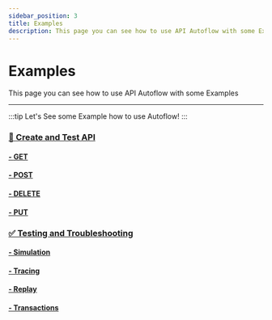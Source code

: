 ```yaml
---
sidebar_position: 3
title: Examples
description: This page you can see how to use API Autoflow with some Examples
---
```


# Examples
This page you can see how to use API Autoflow with some Examples
<hr/>

:::tip
Let's See some Example how to use Autoflow!
:::

### <a href="/docs/Documentation/examples/API"> 📡 Create and Test API </a>

#### <a href="/docs/Documentation/examples/API/GET"> - <span class="method get method-title">GET</span> </a>
#### <a href="/docs/Documentation/examples/API/POST"> - <span class="method post method-title">POST</span></a>
#### <a href="/docs/Documentation/examples/API/DELETE"> - <span class="method delete method-title">DELETE</span></a>
#### <a href="/docs/Documentation/examples/API/PUT"> - <span class="method put method-title">PUT</span></a>
### <a href="/docs/Documentation/examples/testing-and-troubleshooting"> ✅ Testing and Troubleshooting  </a>
#### <a href="/docs/Documentation/examples/testing-and-troubleshooting#simulation"> - Simulation</a>
#### <a href="/docs/Documentation/examples/testing-and-troubleshooting#tracing"> - Tracing</a>
#### <a href="/docs/Documentation/examples/testing-and-troubleshooting#replay"> - Replay</a>
#### <a href="/docs/Documentation/examples/testing-and-troubleshooting#transactions"> - Transactions</a>

